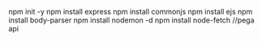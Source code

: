 npm init -y
npm install express
npm install commonjs
npm install ejs
npm install body-parser
npm install nodemon -d
npm install node-fetch //pega api